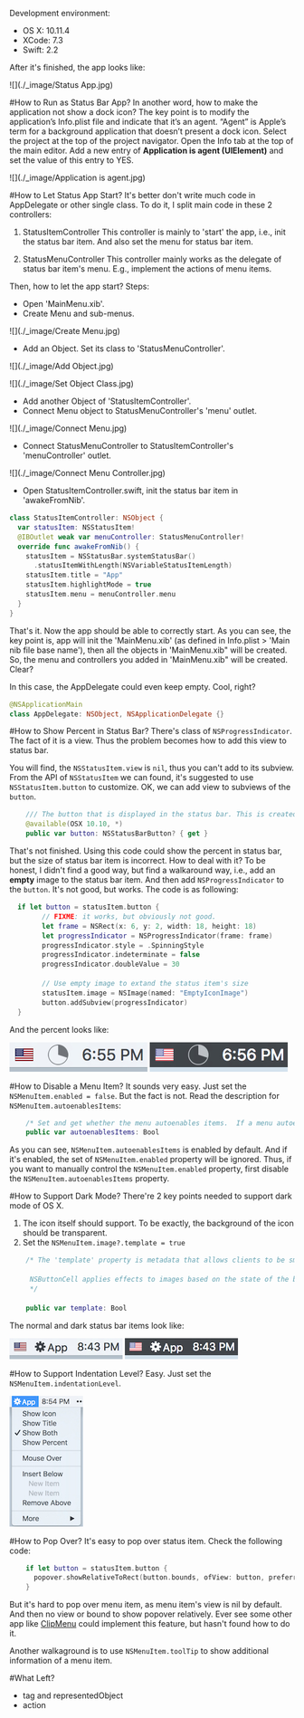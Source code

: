 Development environment:
* OS X: 10.11.4
* XCode: 7.3
* Swift: 2.2

After it's finished, the app looks like:

![](./_image/Status App.jpg)

#How to Run as Status Bar App?
In another word, how to make the application not show a dock icon? The key point is to modify the application’s Info.plist file and indicate that it’s an agent. “Agent” is Apple’s term for a background application that doesn’t present a dock icon.
Select the project at the top of the project navigator. Open the Info tab at the top of the main editor. Add a new entry of **Application is agent (UIElement)** and set the value of this entry to YES.

![](./_image/Application is agent.jpg)

#How to Let Status App Start?
It's better don't write much code in AppDelegate or other single class. To do it, I split main code in these 2 controllers:
1. StatusItemController
This controller is mainly to 'start' the app, i.e., init the status bar item. And also set the menu for status bar item.

2. StatusMenuController
This controller mainly works as the delegate of status bar item's menu. E.g., implement the actions of menu items.

Then, how to let the app start? Steps:
* Open 'MainMenu.xib'.
* Create Menu and sub-menus.

![](./_image/Create Menu.jpg)

* Add an Object. Set its class to 'StatusMenuController'.

![](./_image/Add Object.jpg)

![](./_image/Set Object Class.jpg)

* Add another Object of 'StatusItemController'.
* Connect Menu object to StatusMenuController's 'menu' outlet.

![](./_image/Connect Menu.jpg)

* Connect StatusMenuController to StatusItemController's 'menuController' outlet.

![](./_image/Connect Menu Controller.jpg)

* Open StatusItemController.swift, init the status bar item in 'awakeFromNib'.
```swift
class StatusItemController: NSObject {
  var statusItem: NSStatusItem!
  @IBOutlet weak var menuController: StatusMenuController!  
  override func awakeFromNib() {
    statusItem = NSStatusBar.systemStatusBar()
      .statusItemWithLength(NSVariableStatusItemLength)
    statusItem.title = "App"
    statusItem.highlightMode = true
    statusItem.menu = menuController.menu
  }
}
```

That's it. Now the app should be able to correctly start. As you can see, the key point is, app will init the 'MainMenu.xib' (as defined in Info.plist > 'Main nib file base name'), then all the objects in 'MainMenu.xib" will be created. So, the menu and controllers you added in 'MainMenu.xib" will be created. Clear?

In this case, the AppDelegate could even keep empty. Cool, right?
```swift
@NSApplicationMain
class AppDelegate: NSObject, NSApplicationDelegate {}
```

#How to Show Percent in Status Bar?
There's class of `NSProgressIndicator`. The fact of it is a view. Thus the problem becomes how to add this view to status bar.

You will find, the `NSStatusItem.view` is `nil`, thus you can't add to its subview. From the API of `NSStatusItem` we can found, it's suggested to use `NSStatusItem.button` to customize. OK, we can add view to subviews of the `button`.
```swift
    /// The button that is displayed in the status bar. This is created automatically on the creation of the StatusItem. Behavior customization for the button, such as image, target/action, tooltip, can be set with this property.
    @available(OSX 10.10, *)
    public var button: NSStatusBarButton? { get }
```

That's not finished. Using this code could show the percent in status bar, but the size of status bar item is incorrect. How to deal with it? To be honest, I didn't find a good way, but find a walkaround way, i.e., add an **empty** image to the status bar item. And then add `NSProgressIndicator` to the `button`. It's not good, but works. The code is as following:
```swift
  if let button = statusItem.button {
        // FIXME: it works, but obviously not good.
        let frame = NSRect(x: 6, y: 2, width: 18, height: 18)
        let progressIndicator = NSProgressIndicator(frame: frame)
        progressIndicator.style = .SpinningStyle
        progressIndicator.indeterminate = false
        progressIndicator.doubleValue = 30
        
        // Use empty image to extand the status item's size
        statusItem.image = NSImage(named: "EmptyIconImage")
        button.addSubview(progressIndicator)
  }
``` 
And the percent looks like:

![](./_image/Percent.jpg)
![](./_image/Percent_Dark.jpg)

#How to Disable a Menu Item?
It sounds very easy. Just set the `NSMenuItem.enabled = false`. But the fact is not. Read the description for `NSMenuItem.autoenablesItems`:

```swift
    /* Set and get whether the menu autoenables items.  If a menu autoenables items, then calls to -[NSMenuItem setEnabled:] are ignored, and the enabled state is computed via the NSMenuValidation informal protocol below.  Autoenabling is on by default. */
    public var autoenablesItems: Bool
```

As you can see, `NSMenuItem.autoenablesItems` is enabled by default. And if it's enabled, the set of `NSMenuItem.enabled` property will be ignored. Thus, if you want to manually control the `NSMenuItem.enabled` property, first disable the `NSMenuItem.autoenablesItems` property.

#How to Support Dark Mode?
There're 2 key points needed to support dark mode of OS X.
1. The icon itself should support. To be exactly, the background of the icon should be transparent.
2. Set the `NSMenuItem.image?.template = true`

```swift
    /* The 'template' property is metadata that allows clients to be smarter about image processing.  An image should be marked as a template if it is basic glpyh-like black and white art that is intended to be processed into derived images for use on screen.
     
     NSButtonCell applies effects to images based on the state of the button.  For example, images are shaded darker when the button is pressed.  If a template image is set on a cell, the cell can apply more sophisticated effects.  For example, it may be processed into an image that looks engraved when drawn into a cell whose interiorBackgroundStyle is NSBackgroundStyleRaised, like on a textured button.
     */
    
    public var template: Bool
```
The normal and dark status bar items look like:

![](./_image/Icon.jpg)
![](./_image/Icon_Dark.jpg)

#How to Support Indentation Level?
Easy. Just set the `NSMenuItem.indentationLevel`.

![](./_image/Indentation.jpg)

#How to Pop Over?
It's easy to pop over status item. Check the following code:
```swift
    if let button = statusItem.button {
      popover.showRelativeToRect(button.bounds, ofView: button, preferredEdge: .MinY)
    }
```

But it's hard to pop over menu item, as menu item's view is nil by default. And then no view or bound to show popover relatively. Ever see some other app like [ClipMenu](http://www.clipmenu.com/blog/2014/11/11/clipmenu-1-0-0a1-released/) could implement this feature, but hasn't found how to do it.

Another walkaground is to use `NSMenuItem.toolTip` to show additional information of a menu item.

#What Left?
* tag and representedObject
* action
